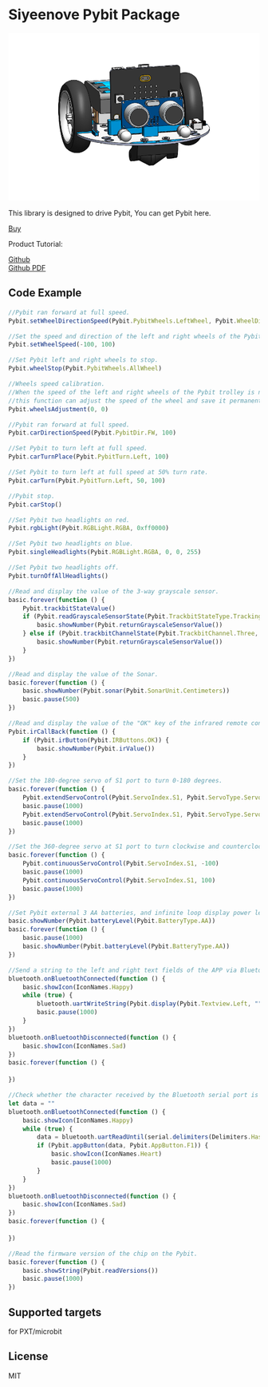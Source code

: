 
# Siyeenove Pybit Package

![](/image.png/)  

This library is designed to drive Pybit, You can get Pybit here.

[Buy](https://siyeenove.com/buy/)  

Product Tutorial: 

[Github](https://github.com/siyeenove/M1C0001)   
[Github PDF](https://siyeenove.github.io/M1C0001)  

## Code Example
```JavaScript
//Pybit ran forward at full speed.
Pybit.setWheelDirectionSpeed(Pybit.PybitWheels.LeftWheel, Pybit.WheelDir.FW, 100)
```

```JavaScript
//Set the speed and direction of the left and right wheels of the Pybit. 
Pybit.setWheelSpeed(-100, 100)
```

```JavaScript
//Set Pybit left and right wheels to stop.
Pybit.wheelStop(Pybit.PybitWheels.AllWheel)
```

```JavaScript
//Wheels speed calibration.
//When the speed of the left and right wheels of the Pybit trolley is not consistent,
//this function can adjust the speed of the wheel and save it permanently.
Pybit.wheelsAdjustment(0, 0) 
```

```JavaScript
//Pybit ran forward at full speed.
Pybit.carDirectionSpeed(Pybit.PybitDir.FW, 100)
```

```JavaScript
//Set Pybit to turn left at full speed.
Pybit.carTurnPlace(Pybit.PybitTurn.Left, 100)
```

```JavaScript
//Set Pybit to turn left at full speed at 50% turn rate.
Pybit.carTurn(Pybit.PybitTurn.Left, 50, 100)
```

```JavaScript
//Pybit stop.
Pybit.carStop()
```

```JavaScript
//Set Pybit two headlights on red.
Pybit.rgbLight(Pybit.RGBLight.RGBA, 0xff0000)  
```

```JavaScript
//Set Pybit two headlights on blue.
Pybit.singleHeadlights(Pybit.RGBLight.RGBA, 0, 0, 255)
```

```JavaScript
//Set Pybit two headlights off.
Pybit.turnOffAllHeadlights()
```

```JavaScript
//Read and display the value of the 3-way grayscale sensor.
basic.forever(function () {
    Pybit.trackbitStateValue()
    if (Pybit.readGrayscaleSensorState(Pybit.TrackbitStateType.TrackingState0)) {
        basic.showNumber(Pybit.returnGrayscaleSensorValue())
    } else if (Pybit.trackbitChannelState(Pybit.TrackbitChannel.Three, Pybit.TrackbitType.State0)) {
        basic.showNumber(Pybit.returnGrayscaleSensorValue())
    }
})
```

```JavaScript
//Read and display the value of the Sonar.
basic.forever(function () {
    basic.showNumber(Pybit.sonar(Pybit.SonarUnit.Centimeters))
    basic.pause(500)
})
```

```JavaScript
//Read and display the value of the "OK" key of the infrared remote control.
Pybit.irCallBack(function () {
    if (Pybit.irButton(Pybit.IRButtons.OK)) {
        basic.showNumber(Pybit.irValue())
    }
})
```

```JavaScript
//Set the 180-degree servo of S1 port to turn 0-180 degrees.
basic.forever(function () {
    Pybit.extendServoControl(Pybit.ServoIndex.S1, Pybit.ServoType.Servo180, 0)
    basic.pause(1000)
    Pybit.extendServoControl(Pybit.ServoIndex.S1, Pybit.ServoType.Servo180, 180)
    basic.pause(1000)
})
```

```JavaScript
//Set the 360-degree servo at S1 port to turn clockwise and counterclockwise.
basic.forever(function () {
    Pybit.continuousServoControl(Pybit.ServoIndex.S1, -100)
    basic.pause(1000)
    Pybit.continuousServoControl(Pybit.ServoIndex.S1, 100)
    basic.pause(1000)
})
```

```JavaScript
//Set Pybit external 3 AA batteries, and infinite loop display power level.
basic.showNumber(Pybit.batteryLevel(Pybit.BatteryType.AA))
basic.forever(function () {
    basic.pause(1000)
    basic.showNumber(Pybit.batteryLevel(Pybit.BatteryType.AA))
})
```

```JavaScript
//Send a string to the left and right text fields of the APP via Bluetooth serial port.
bluetooth.onBluetoothConnected(function () {
    basic.showIcon(IconNames.Happy)
    while (true) {
        bluetooth.uartWriteString(Pybit.display(Pybit.Textview.Left, ""))
        basic.pause(1000)
    }
})
bluetooth.onBluetoothDisconnected(function () {
    basic.showIcon(IconNames.Sad)
})
basic.forever(function () {
	
})
```

```JavaScript
//Check whether the character received by the Bluetooth serial port is the instruction of the APP.
let data = ""
bluetooth.onBluetoothConnected(function () {
    basic.showIcon(IconNames.Happy)
    while (true) {
        data = bluetooth.uartReadUntil(serial.delimiters(Delimiters.Hash))
        if (Pybit.appButton(data, Pybit.AppButton.F1)) {
            basic.showIcon(IconNames.Heart)
            basic.pause(1000)
        }
    }
})
bluetooth.onBluetoothDisconnected(function () {
    basic.showIcon(IconNames.Sad)
})
basic.forever(function () {
	
})
```

```JavaScript
//Read the firmware version of the chip on the Pybit.
basic.forever(function () {
    basic.showString(Pybit.readVersions())
    basic.pause(1000)
})

```

## Supported targets
for PXT/microbit

## License
MIT

